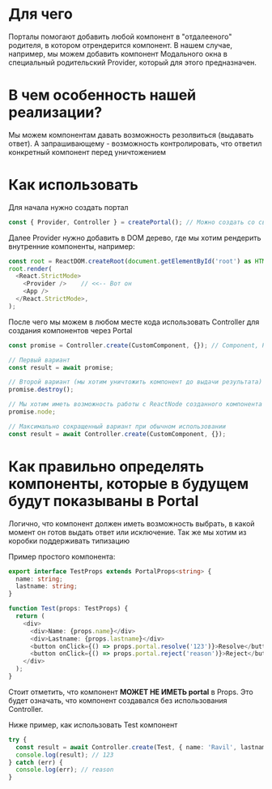 # Для чего

Порталы помогают добавить любой компонент в "отдалееного" родителя, в котором отрендерится компонент.
В нашем случае, например, мы можем добавить компонент Модального окна в специальный родительский Provider, который для этого предназначен.

# В чем особенность нашей реализации?

Мы можем компонентам давать возможность резолвиться (выдавать ответ). А запрашивающему - возможность контролировать, что ответил конкретный компонент перед уничтожением

# Как использовать

Для начала нужно создать портал

```typescript
const { Provider, Controller } = createPortal(); // Можно создать со своей реализацией STORE
```

Далее Provider нужно добавить в DOM дерево, где мы хотим рендерить внутренние компоненты, например:

```typescript
const root = ReactDOM.createRoot(document.getElementById('root') as HTMLElement);
root.render(
  <React.StrictMode>
    <Provider />    // <<-- Вот он
    <App />
  </React.StrictMode>,
);
```

После чего мы можем в любом месте кода использовать Controller для создания компонентов через Portal

```typescript
const promise = Controller.create(CustomComponent, {}); // Component, Props

// Первый вариант
const result = await promise;

// Второй вариант (мы хотим уничтожить компонент до выдачи результата)
promise.destroy();

// Мы хотим иметь возможность работы с ReactNode созданного компонента
promise.node;

// Максимально сокращенный вариант при обычном использовании
const result = await Controller.create(CustomComponent, {});
```

# Как правильно определять компоненты, которые в будущем будут показываны в Portal

Логично, что компонент должен иметь возможность выбрать, в какой момент он готов выдать ответ или исключение. Так же мы хотим из коробки поддерживать типизацию

Пример простого компонента:

```typescript
export interface TestProps extends PortalProps<string> {
  name: string;
  lastname: string;
}

function Test(props: TestProps) {
  return (
    <div>
      <div>Name: {props.name}</div>
      <div>Lastname: {props.lastname}</div>
      <button onClick={() => props.portal.resolve('123')}>Resolve</button>
      <button onClick={() => props.portal.reject('reason')}>Reject</button>
    </div>
  );
}
```

Стоит отметить, что компонент **МОЖЕТ НЕ ИМЕТЬ portal** в Props. Это будет означать, что компонент создавался без использования Controller.

Ниже пример, как использовать Test компонент

```typescript
try {
  const result = await Controller.create(Test, { name: 'Ravil', lastname: 'Berish' });
  console.log(result); // 123
} catch (err) {
  console.log(err); // reason
}
```
